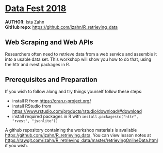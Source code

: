 
[Data Fest 2018](http://projects.iq.harvard.edu/datafest2018)
============================================================


**AUTHOR**: Ista Zahn   
**GitHub repo**: https://github.com/izahn/R_retrieving_data


Web Scraping and Web APIs
---------------------------------------------------------

Researchers often need to 
retrieve data from a web service and assemble it into a usable
data set. This workshop will show you how to do that, using the httr
and rvest packages in R.

Prerequisites and Preparation
-----------------------------

If you wish to follow along and try things yourself follow these steps:

- install R from <https://cran.r-project.org/>
- install RStudio from <https://www.rstudio.com/products/rstudio/download/#download>
- install required packages in R with `install.packages(c("httr", "rvest", "jsonlite"))`

A github repository containing the workshop materials is
available <https://github.com/izahn/R_retrieving_data>. You can view lesson notes at 
<https://rawgit.com/izahn/R_retrieving_data/master/retrievingOnlineData.html>
if you wish. 

